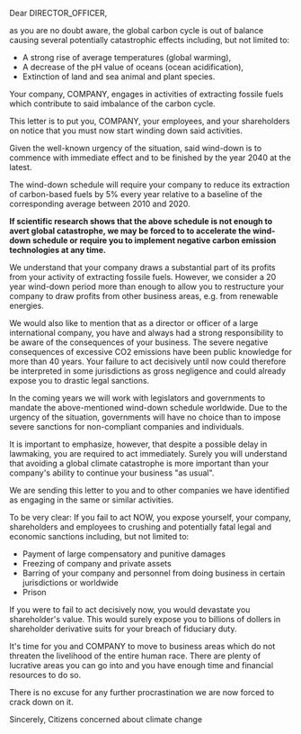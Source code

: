 Dear DIRECTOR_OFFICER,

as you are no doubt aware, the global carbon cycle is
out of balance causing several potentially catastrophic effects
including, but not limited to:
* A strong rise of average temperatures (global warming),
* A decrease of the pH value of oceans (ocean acidification),
* Extinction of land and sea animal and plant species.

Your company, COMPANY, engages in activities of extracting
fossile fuels which contribute to said imbalance of the carbon cycle.

This letter is to put you, COMPANY, your employees,
and your shareholders on notice that you must now
start winding down said activities.

Given the well-known urgency of the situation, said wind-down is 
to commence with immediate effect and to be finished by the year 
2040 at the latest.  

The wind-down
schedule will require your company to reduce its extraction of
carbon-based fuels by 5% every year relative to a baseline
of the corresponding average between 2010 and 2020.

__If scientific research shows that the above schedule is not
enough to avert global catastrophe, we may be forced to
to accelerate the wind-down schedule or require
you to implement negative carbon emission technologies
at any time.__

We understand that your company draws a substantial part
of its profits from your activity of extracting fossile fuels.
However, we consider a 20 year wind-down period more
than enough to allow you to restructure your company to 
draw profits from other business areas, e.g. from
renewable energies.

We would also like to mention that as a director or officer
of a large international company, you have and always had
a strong responsibility
to be aware of the consequences of your business.  The 
severe negative consequences of excessive CO2 emissions 
have been public knowledge for more than 40 years.  Your
failure to act decisively until now could therefore be interpreted
in some jurisdictions as gross negligence 
and could already expose you to drastic legal sanctions.

In the coming years we will work with legislators and 
governments to mandate the above-mentioned wind-down schedule worldwide.
Due to the urgency of the situation, governments will
have no choice than to impose severe sanctions for non-compliant
companies and individuals.

It is important to emphasize, however, that despite a possible
delay in lawmaking, you are required to act immediately.
Surely you will understand that avoiding a global
climate catastrophe is more important than your company's
ability to continue your business "as usual".

We are sending this
letter to you and to other companies we have identified as
engaging in the same or similar activities.

To be very clear: If you fail to act NOW, you expose 
yourself, your company, shareholders and employees to 
crushing and potentially fatal legal and economic sanctions
including, but not limited to:
* Payment of large compensatory and punitive damages
* Freezing of company and private assets
* Barring of your company and personnel from doing business
  in certain jurisdictions or worldwide
* Prison

If you were to fail to act decisively now, you would devastate
you shareholder's value.  This would surely expose you to billions
of dollers in shareholder derivative suits for your breach
of fiduciary duty.

It's time for you and COMPANY to move to business areas which
do not threaten the livelihood of the entire human race.  There
are plenty of lucrative areas you can go into and you have
enough time and financial resources to do so.

There is no excuse for any further procrastination
we are now forced to crack down on it.

Sincerely,
Citizens concerned about climate change
